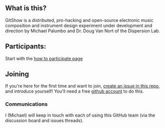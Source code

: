 ## What is this?
GitShow is a distributed, pro-hacking and open-source electronic music composition and instrument design experiment under development and direction by Michael Palumbo and Dr. Doug Van Nort of the Dispersion Lab.

## Participants:
Start with the [how to participate page](https://github.com/dispersionlab/gitshow/wiki/.-how_to_participate)

## Joining
If you're here for the first time and want to join, [create an issue in this repo](https://github.com/dispersionlab/gitshow/issues), and introduce yourself! You'll need a free [github account](https://github.com/pricing) to do this.

### Communications
I (Michael) will keep in touch with each of using this GitHub team (via the discussion board and issues threads). 
